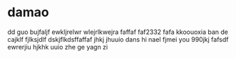 # damao
dd
guo bujfaljf ewkljrelwr
wlejrlkwejra 
faffaf
faf2332
fafa
kkoouoxia ban de 
cajklf
fjlksjdlf
dskjflkdsffaffaf
jhkj
jhuuio
dans hi nael fjmei you 
990jkj
fafsdf
ewrerjiu
hjkhk
uuio
zhe ge yagn zi
